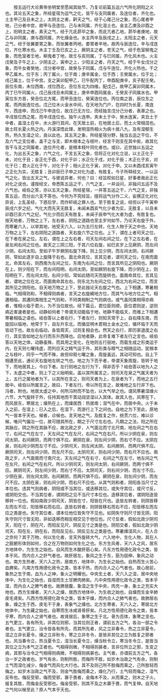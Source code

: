 <!-- { "loadSidebar": true } -->
　　按五运行大论黄帝坐明堂至愿闻其始节，乃复论前篇五运六气所化阴阳之义也。其论五天之象，所经星宿为运气之化，皆干与支同属者，及连位者，齐化也。土主甲己及丑未之上，太阴主之者，黅天之气，经于心尾己分之象，而心尾者甲地，己分者中宫，故甲与丑连位。己与未同属，齐化湿土也。金主乙庚及卯酉之上，阳明主之者，素天之气，经于亢氐昴毕之象，而氐亢者乙地，昴毕者庚地，故乙与卯同属，庚与酉同属，齐化燥金也。水主丙辛及辰戌之上，太阳主之者，元天之气，经于张翼娄胃之象，而张翼者丙地，娄胃者辛地，故丙与辰连位，辛与戌连位，齐化寒水也。木主丁壬及巳亥之上，厥阴主之者，苍天之气，经于危室柳鬼之象，而危室者壬地，柳鬼者丁地，故壬与亥同属，丁与巳同属，齐化风木也。火主戊癸及子午之上，少阴主之，寅申之上，少阳主之者，丹天之气，经于牛女戊分之象，而牛女者癸地，戊分者中宫，故癸与子同属，戊与午连位，齐化火热也。干之甲乙属木。位于东；丙丁属火，位于南；庚辛属金，位于西；壬癸属水，位于北；戌己属土，位于中宫。支之寅卯配甲乙，巳午配丙丁，申酉配庚辛，亥子配壬癸。辰位东南，未位西南，戌位西北，丑位东北为四维。配戊己，故甲乙寅卯同属木，丙丁巳午同属火，戊己辰戌丑未同属土，庚辛申酉同属金，壬癸亥子同属水也。甲寅位东方首，癸丑位北方尾，而甲丑连位，癸寅连位也。丙位南之首，辰位东之尾，而丙辰连位也。戊己位木火金水中间，在天地为门户，在四时为长夏，南连午，西连申，而戊己午申连位，故戊己无方位，而经独言戊分己分者，表章之也。辛戌皆位西之尾，而辛戌连位也。独午火连申。夹未土于中，癸水连寅，夹丑土于中者，盖湿土在中，水火游行其间，在天居土前，在地居土后，而土火常相混也。故土旺长夏火热之内。丹溪深悟此理，发明湿热相火为病十居八九，及有湿郁生热，热久生湿之论，良以此也。其五天之象，所经星宿分野，独当五运之干位，不及六气之支位者，盖干之与支，即木根本之与枝叶，经言干则支在其中矣，故其化皆干与支之同属者，连位齐化者，是根本枝叶同化者也。或曰，近世独以五运之化，为出五天之象，六气之化，不言五天之象，但将正化对化立说，以土正化于未，对化于丑；金正化于酉，对化于卯；水正化于戌，对化于辰；木正化于亥，对化于巳；君火正化于午，对化于子；相火正化于寅，对化于申。又以未酉戌亥寅午之正化为实，无胜复；丑卯辰巳子申之对化为虚，有胜复。今子所释经文，一以运气之化，皆出五天之气，与彼说异者，何也？曰：经旨皎如日星，好事者凿此正化对化之说也。谨按经文，帝悉陈五运之干，六气之支，一并设问，非独问五运不及六气也。岐伯之答，亦以五天之象，所经星宿，一并答五运之干，六气之支，非独答五运，而分出六支不答也。今何为不究经旨，擅将运气分作二义，妄撰正化对化异说，上乱圣经，下惑后学，而作轩岐之罪人也。至于胜复之说，经但以子午寅申辰戌六岁之纪，气化大而先天无胜复，未闻未酉亥气化少者为实，无胜复，以丑未卯酉巳亥六气之纪，气化少而后天有胜复。未闻子辰申气化大者为虚，有胜复也。　　按天地者，万物之上下，左右者，阴阳之道路也至主岁何如节，乃论天右旋于外，而寒暑六入，以举其地，地受天六入，以为五行左转，化生人物于天之中也。天地万物之上下，左右阴阳之道路者，天右旋六节之位也。上下，谓在上者司天之位，在下者在泉之位。左右，谓在上之左右者，司天左间右间之位，在下之左右者，在泉左闲右间之位也。故天之三阴三阳，于其六位右旋，如巳亥岁上见厥阴，而左间少阴，右间太阳。至如子午岁厥阴右旋下降，则上见少阴，而左间太阴，右间厥阴，常如此逐岁自上旋降于右也。面北命其位，言其见者，谓司天之位，在南而面北，命其左右，则西南为左间之位，东南为右间之位，而言其所见之阴阳也。厥阴在上，则少阳在下，而左间阳明，右间太阴，至如厥阴右旋下降，而少阴在上，则阳明在下，而左间太阳，右间少阳，常如此随司天而旋转也。面南命其位，言其见者，谓地之位在北，而面南命其左右，则东北为左间之位，西北为右间之位，而言其所见之阴阳也。自天地万物之上下，至此独论天右旋之气也。上下相遘，寒暑相临，气相得则和，不相得则病者，言天之右旋繞地方位，而其气与地方位之气，相遘相临，其遘同类相生之气则和，不同类相制之气则病也。或气虽同类相得亦病者，惟相火临于君火，为不当位故也。经下篇云，君位臣则顺，臣位君则逆，逆则病近害速者是也。动静如何者？帝谓天动能临于地，地静不能临天，而难上下相遘寒暑相临之语也。岐伯答以上者右行，下者左行，则知天常于上，自右降东南，而旋回以临地，地常于下，自左升东北，而循显明木君相土金水之位，循环临于天而皆动下也。故左右临动，各皆周天，过则复相会也。然天之右行，即历家退度之右行，其实皆如地之左行而东升西降也。应地者静，此帝复难下者左行之言也。岐伯答以天地之体，动静虽殊，而其用之变化，在地则五行丽地，而载生成之形类运于内，在天则七曜纬虚，而列应天之精气运于外，其形类与精气之相随运动，犹根本之与枝叶，同乎一气而不殊，故但仰观七曜之象，周旋虽远，其动可知也。自上下相遘至此，通论天右旋地左转之气也。地之为下否乎者，帝谓天象周旋，皆转于地下，而地居其上，今曰下者。左行则地之左行为下，得非否乎？岐伯答以地为人之下，太虚之中者，则上下之义始明矣。盖以其所属言之，则司天在泉之气属天者为上，五行之属地者为下。以其所在言之，则司天者为上，在泉者为下，而地之五行居中。岐伯以所属言之，故曰，下者左行。帝以所在言之，故难地之左行非下也。冯者，附也。地居太虚之中，何所冯附而不坠也，以大气举之也。谓风寒暑湿燥火六节，大气旋转于外，任持其地而干蒸动润坚湿以入其体。故其入也，风寒在下，而风居东，寒居北；燥热在上，而燥居西：热居南；湿气在中，而居中央。火于未入之前，在湿上；已入之后，在湿下，而游行上下之间也。自地之为下至此，原地气一皆本乎天也。候者，诊候也。言天地之气，及胜复之作，统贯六位，难以诊候，唯问气偏治一位，故可随其所在，期之于尺寸左右也。凡期之之法，阳之所在其脉应，阴之所在其脉不应，故北政之岁，人气面北而寸北尺南，地左间之气在右寸，右间之气在左寸，天左间之气在左尺，右间之气在右尺。所以少阴在泉，则左间太阴，右间厥阴，而两寸俱不应。厥阴在泉，则左间少阴，而右寸不应。太阴在泉，则右间少阴而左寸不应。少阴司天，则左闲太阴，右间厥阴，而两尺俱不应。厥阴司天，则左间少阴，而左尺不应。太阴司天，则右间少阴，而右尺不应也。南政之岁，人气面南而寸南尺北，天左间之气在右寸，右间之气在左寸。地左间之气在左尺，右间之气在右尺。所以少阴司天，则左间太阴，右间厥阴，而两寸俱不应。厥阴司天，则左间少阴，而右寸不应。太阴司天，则右间少阴，而左寸不应。少阴在泉，则左间太阴，右间厥阴，而两尺俱不应。厥阴在泉，则左间少阴，而左尺不应。太阴在泉，则右间少阴，而右尺不应也。从其气则和者，阴阳各当尺寸之本位也。违其气则病者，阴阳或不当其位，或迭移其位，或失守其位，或尺寸反，或阴阳交也。不当其位者，谓阴阳之见不当尺寸本位也。迭移其位者，谓阴阳迭皆移转一位也。假如南政少阴司天，阴皆在寸，阳皆在尺也。迭皆左转者，则阴皆移左而左不应，阳皆移右而右应。迭皆右转者，则阴皆移右而右不应，阳皆移左而左应之类是也。失守其位者，谓本位他位皆失守不见也。如阴失守则尺寸皆无阴，阳失守则尺寸皆无阳，非如迭移而相反相交见于他位也。尺寸反者，假如北政少阴司天，阳在寸，阴在尺，而阳反见尺，阴反见寸之类是也。阴阳交者，假如北政少阴司天，阳在左，阴在右，而阳反见右，阴反见左之类是也。寒暑燥湿风火，在人合之奈何？其于万物，何以生化者，言天外旋转大气，六入地中，生化人物，其在人之脏腑形体则如何，合之在万物则如何生化之也。东方生风者，天六入之风，居东方地体中，为生生之始也。自风而生木酸肝筋心矣。凡东方性用德化政令之类，皆本乎风，而内合人之肝气者也。故肝居左，象风之生于东，筋为屈伸，象风之动也。南方生热者，天六入之热，居南方，地体中，为生长之始也。自热而生火苦心血脾矣。凡南方性用德化政令之类，皆本乎热，而内合人之心气者也。故心居前，象热之生于南，血为人之神，象火之明耀也。中央生土者，天六入之湿，居中央地体中，为生化之始也，自湿而生土甘脾肉肺矣。凡中央性用德化政令之类，皆本乎湿，而内合人之脾气者也。故脾居腹，象湿之生于中央，肉充一身，象土之充实大地也。西方生燥者，天六入之燥，居西方地体中，为生收之始也，自燥而生金辛肺皮毛肾矣。凡西方性用德化政令之类，皆本乎燥，而内合人之肺气者也。故肺居右象，燥之生于西，皮毛干于身，表象气之燥也。北方生寒者，天六入之，寒居北方地体中，为生藏之始也，自寒而生冰咸肾骨肝矣。凡北方性用德化政令之类，皆本乎寒，而内合人之肾气者也。故肾居后，象寒之生于北。骨为百体，象寒之坚也。五气更立，各有所先，非其位则邪，当其位则正者，谓前五方之气，各治一部之令者也。五气更立，治令皆各有所先，而其所先者，风之立非春令，热之立非夏令，湿之立非长夏令，燥之立非秋令，寒之立非冬令，是皆非其位之立为胜复之邪者也。风当春令立，热当夏令立，湿当长夏令立，燥当秋令立，寒当冬令立，是皆当其位之立为本气之正者也。气相得则微，不相得则甚者，言非位所立之邪，生变之病，其邪与治令之气相得则病微，不相得则病甚也。主气者，亦谓前五方之气，各治一岁之政者也。岁气有余，则制所胜，而侮所不胜，如岁木治政之气有余，则制土气而湿化减少，侮金气而风化大行也。其不及则己所不胜侮而乘之，己所胜轻而侮之。如岁木治政之气不及，则金气胜侮而乘之，燥化乃行，土气轻而侮之，湿气反布也。侮反受邪，侮而受邪，寡于畏者，金侮木不及，从而乘之，则木之子火，报复其胜，而侮金反受邪也。侮金受邪，则其不及之木寡于畏，而气复伸。自天地之气何以候至此？原人气本乎天也。

